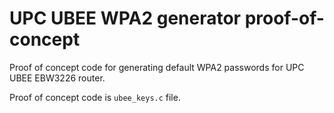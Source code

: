 # UPC UBEE WPA2 generator proof-of-concept

Proof of concept code for generating default WPA2 passwords for 
UPC UBEE EBW3226 router. 

Proof of concept code is `ubee_keys.c` file.
